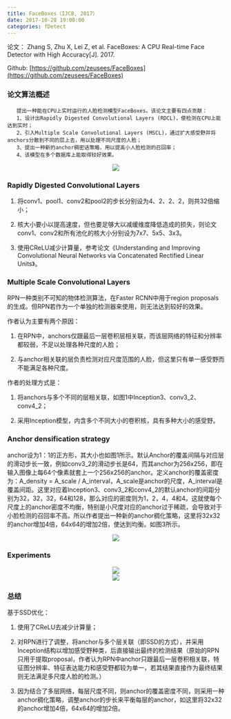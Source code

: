 ```yaml
---
title: FaceBoxes（IJCB, 2017）
date: 2017-10-28 19:00:00
categories: fDetect
---
```


<script type="text/javascript" src="http://cdn.mathjax.org/mathjax/latest/MathJax.js?config=default"></script>

论文： Zhang S, Zhu X, Lei Z, et al. FaceBoxes: A CPU Real-time Face Detector with High Accuracy[J]. 2017.

Github: [https://github.com/zeusees/FaceBoxes](https://github.com/zeusees/FaceBoxes)

### 论文算法概述

       提出一种能在CPU上实时运行的人脸检测模型FaceBoxes。该论文主要有四点贡献：
	   1、设计出Rapidly Digested Convolutional Layers (RDCL)，使检测在CPU上能达到实时；
	   2、引入Multiple Scale Convolutional Layers (MSCL)，通过扩大感受野并将anchors分散到不同的层上去，用以处理不同尺度的人脸；
	   3、提出一种新的anchor稠密话策略，用以提高小人脸检测的召回率；
	   4、该模型在多个数据库上能取得较好效果。
	   
<center><img src="{{ site.baseurl }}/images/pdDetect/faceboxes1.png"></center>
	   
### Rapidly Digested Convolutional Layers

1. 将conv1、pool1、conv2和pool2的步长分别设为4、2、2、2，则共32倍缩小；

2. 核大小要小以提高速度，但也要足够大以减缓维度降低造成的损失，则论文conv1、conv2和所有池化的核大小分别设为7x7、5x5、3x3。

3. 使用CReLU减少计算量，参考论文《Understanding and Improving Convolutional Neural Networks via Concatenated Rectified Linear Units》。

### Multiple Scale Convolutional Layers

RPN一种类别不可知的物体检测算法，在Faster RCNN中用于region proposals的生成。但RPN若作为一个单独的检测器来使用，则无法达到较好的效果。

作者认为主要有两个原因：

1. 在RPN中，anchors仅跟最后一层卷积层相关联，而该层网络的特征和分辨率都较弱，不足以处理各种尺度的人脸；

2. 与anchor相关联的层负责检测对应尺度范围的人脸，但这里只有单一感受野而不能满足各种尺度。

作者的处理方式是：

1. 将anchors与多个不同的层相关联，如图1中Inception3、conv3_2、conv4_2；

2. 采用Inception模型，内含多个不同大小的卷积核，具有多种大小的感受野。

### Anchor densification strategy

   anchor设为1：1的正方形，其大小也如图1所示。默认Anchor的覆盖间隔与对应层的滑动步长一致，例如conv3_2的滑动步长是64，而其anchor为256x256，即在输入图像上每64个像素就套上一个256x256的anchor。定义anchor的覆盖密度为：A_density = A_scale / A_interval，A_scale是anchor的尺度，A_interval是覆盖间距。这里对应着Inception3、conv3_2和conv4_2的默认anchor的间距分别为32，32，32，64和128，那么对应的密度则为1，2，4，4和4。这就使每个尺度上的anchor密度不均衡，特别是小尺度对应的anchor过于稀疏，会导致对于小脸检测的召回率不高。所以作者提出一种新的anchor稠化策略，这里将32x32的anchor增加4倍，64x64的增加2倍，使达到均衡。如图3所示。

<center><img src="{{ site.baseurl }}/images/pdDetect/faceboxes2.png"></center>

### Experiments

<center><img src="{{ site.baseurl }}/images/pdDetect/faceboxes3.png"></center>

<center><img src="{{ site.baseurl }}/images/pdDetect/faceboxes4.png"></center>

### 总结

基于SSD优化：

1. 使用了CReLU去减少计算量；

2. 对RPN进行了调整，将anchor与多个层关联（即SSD的方式），并采用Inception结构以增加感受野种类，后直接输出最终的检测结果（原始的RPN只用于提取proposal，作者认为RPN中anchor只跟最后一层卷积相关联，特征图分辨率、特征表达能力和感受野都较为单一，若其结果直接作为最终结果则无法满足多尺度人脸的检测。）

3. 因为结合了多层网络，每层尺度不同，则anchor的覆盖密度不同，则采用一种anchor稠化策略，调整anchor的步长来平衡每层的anchor，如这里将32x32的anchor增加4倍，64x64的增加2倍。
